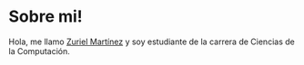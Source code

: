 # Sobre mi!

Hola, me llamo [Zuriel Martínez](https://www.instagram.com/zuurieeel?r=nametag) y soy estudiante de la carrera de Ciencias de la Computación.